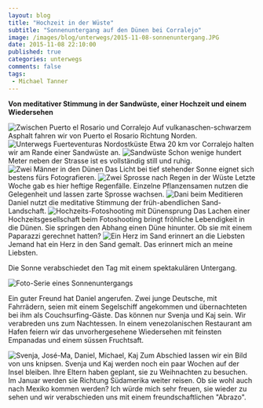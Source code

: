 ```yaml
---
layout: blog
title: "Hochzeit in der Wüste"
subtitle: "Sonnenuntergang auf den Dünen bei Corralejo"
image: /images/blog/unterwegs/2015-11-08-sonnenuntergang.JPG
date: 2015-11-08 22:10:00
published: true
categories: unterwegs
comments: false
tags:
 - Michael Tanner
---
```

**Von meditativer Stimmung in der Sandwüste, einer Hochzeit und einem Wiedersehen**

<img title="Zwischen Puerto el Rosario und Corralejo" src="/images/blog/unterwegs/2015-11-08-on-the-road.JPG">
Auf vulkanaschen-schwarzem Asphalt fahren wir von Puerto el Rosario Richtung Norden.

<img title="Unterwegs Fuerteventuras Nordostküste " src="/images/blog/unterwegs/2015-11-08-on-the-road1.JPG">
Etwa 20 km vor Corralejo halten wir am Rande einer Sandwüste an.

<img title="Sandwüste" src="/images/blog/unterwegs/2015-11-08-sandwueste.JPG">
Schon wenige hundert Meter neben der Strasse ist es vollständig still und ruhig.

<img title="Zwei Männer in den Dünen" src="/images/blog/unterwegs/2015-11-08-daniel-michael.JPG">
Das Licht bei tief stehender Sonne eignet sich bestens fürs Fotografieren.

<img title="Zwei Sprosse nach Regen in der Wüste" src="/images/blog/unterwegs/2015-11-08-spross.JPG">
Letzte Woche gab es hier heftige Regenfälle. Einzelne Pflanzensamen nutzen die Gelegenheit und lassen zarte Sprosse wachsen.

<img title="Dani beim Meditieren" src="/images/blog/unterwegs/2015-11-08-meditation.JPG">
Daniel nutzt die meditative Stimmung der früh-abendlichen Sand-Landschaft.

<img title="Hochzeits-Fotoshooting mit Dünensprung" src="/images/blog/unterwegs/2015-11-08-boda.JPG">
Das Lachen einer Hochzeitsgesellschaft beim Fotoshooting bringt fröhliche Lebendigkeit in die Dünen. Sie springen den Abhang einen Düne hinunter. Ob sie mit einem Paparazzi gerechnet hatten?

<img title="Ein Herz im Sand erinnert an die Liebsten" src="/images/blog/unterwegs/2015-11-08-herz.JPG">
Jemand hat ein Herz in den Sand gemalt. Das erinnert mich an meine Liebsten.

Die Sonne verabschiedet den Tag mit einem spektakulären Untergang.

<img title="Foto-Serie eines Sonnenuntergangs" src="/images/blog/unterwegs/2015-11-08-sonnenuntergang1.JPG">

Ein guter Freund hat Daniel angerufen. Zwei junge Deutsche, mit Fahrrädern, seien mit einem Segelschiff angekommen und übernachteten bei ihm als Couchsurfing-Gäste. Das können nur Svenja und Kaj sein. Wir verabreden uns zum Nachtessen. In einem venezolanischen Restaurant am Hafen feiern wir das unvorhergesehene Wiedersehen mit feinsten Empanadas und einem süssen Fruchtsaft.

<img title="Svenja, José-Ma, Daniel, Michael, Kaj" src="/images/blog/unterwegs/2015-11-08-gruppe.JPG">
Zum Abschied lassen wir ein Bild von uns knipsen. Svenja und Kaj werden noch ein paar Wochen auf der Insel bleiben. Ihre Eltern haben geplant, sie zu Weihnachten zu besuchen. Im Januar werden sie Richtung Südamerika weiter reisen. Ob sie wohl auch nach Mexiko kommen werden? Ich würde mich sehr freuen, sie wieder zu sehen und wir verabschieden uns mit einem freundschaftlichen "Abrazo".
